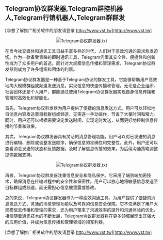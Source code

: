 ## **Telegram协议群发器,Telegram群控机器人,Telegram行销机器人,Telegram群群发**

[😍想了解推广相关软件的朋友请登录 http://www.vst.tw](http://www.vst.tw)

 <center><img src="https://vst.tw/MP4/tuiguang/png/3.png" alt="Telegram协议群发器.txt"></center>

在当今社交媒体和通讯工具日益丰富多样的时代，人们对于高效沟通的需求愈发迫切。作为一款备受青睐的即时通讯工具，Telegram凭借其安全性、便捷性和创新性成为了众多用户的首选。而针对大规模信息传播和管理需求，Telegram协议群发器则成为了许多组织和团体的利器。

Telegram协议群发器是一种基于Telegram协议的群发工具，它能够帮助用户高效地向大规模群组或频道发送消息，实现信息的快速传播和管理。无论是企业组织、社会团体还是个人用户，都能通过使用Telegram协议群发器实现自身信息传播和管理的高效化和智能化。

首先，Telegram协议群发器为用户提供了便捷的消息发送方式。用户可以轻松地将消息内容发送至目标群组或频道，无需逐一手动操作，节省了大量时间和精力。同时，用户还可以根据需要设定发送时间，实现定时发送，从而更好地控制信息传播的节奏和效果。

其次，Telegram协议群发器具有灵活的消息管理功能。用户可以对已发送的消息进行编辑、删除或调整发送顺序，确保信息的准确性和完整性。此外，用户还可以查看消息发送的状态和反馈数据，及时了解信息传播的效果，为后续沟通策略调整提供数据支持。

 <center><img src="https://vst.tw/MP4/tuiguang/png/5.png" alt="Telegram协议群发器.txt"></center>

再者，Telegram协议群发器注重信息安全和隐私保护。它采用了端到端加密技术，确保消息在传输过程中的安全性和保密性。用户可以放心地将敏感信息发送至目标群组或频道，而无需担心信息被泄露或篡改。

总的来说，Telegram协议群发器作为一种高效沟通工具，为用户提供了便捷的消息发送方式、灵活的消息管理功能以及可靠的信息安全保障。它不仅满足了用户大规模信息传播和管理的需求，还为用户带来了沟通效率的提升和沟通体验的优化。相信随着通讯技术的不断发展，Telegram协议群发器将在更多领域展现出其强大的应用价值，并成为信息传播和管理领域的领军利器。

[😍想了解推广相关软件的朋友请登录 http://www.vst.tw](http://www.vst.tw)



